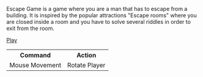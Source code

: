 Escape Game is a game where you are a man that has to escape from a building. It is inspired by the popular attractions "Escape rooms" where you are closed inside a room and you have to solve several riddles in order to exit from the room.

<a href="http://htmlpreview.github.io/?https://github.com/MarcoSchaerfCourses/final-project-for-interactive-graphics-course-escapegame/blob/master/project/index.html" target="_blank"> Play </a>

<table>
  <tr>
    <th> Command </th>
    <th> Action </th>
  </tr>
  <tr>
    <td> Mouse Movement</td>
    <td> Rotate Player </td>
  </tr>
</table>
  

